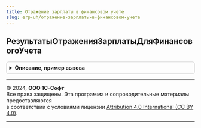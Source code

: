 ```yaml
---
title: Отражение зарплаты в финансовом учете
slug: erp-uh/отражение-зарплаты-в-финансовом-учете
---
```



## РезультатыОтраженияЗарплатыДляФинансовогоУчета
<details style="margin: 1em 0; padding: 0.5em; border: 1px solid #ccc; border-radius: 6px;">

<summary style="font-weight: bold; cursor: pointer;">Описание, пример вызова</summary>

```bsl

// Функция формирует структуру с данными отражения зарплаты для бухучета.
//
// Параметры:
//  ПериодРегистрации	 - 	 - дата, первое число месяца, данные отражения зарплаты за который будут получены.
//  Отказ				 - 	 - Булево
//  Организация			 - 	 - необязательный.
//
// Возвращаемое значение:
//  Структура - данные для отражения, где
//				Ключ - имя таблицы, соответствует разделам данных для отражения зарплаты,
//				Значение - таблица значений, данные соответствующего раздела.
//
Функция РезультатыОтраженияЗарплатыДляФинансовогоУчета(ПериодРегистрации, Отказ = Ложь, Организация = Неопределено) Экспорт
```

Пример вызова
```bsl
Результат = ОтражениеЗарплатыВФинансовомУчете.РезультатыОтраженияЗарплатыДляФинансовогоУчета(ПериодРегистрации, Отказ, Организация);
```
</details>

---

© 2024, **ООО 1С-Софт**  
Все права защищены. Эта программа и сопроводительные материалы предоставляются  
в соответствии с условиями лицензии [Attribution 4.0 International (CC BY 4.0)](https://creativecommons.org/licenses/by/4.0/legalcode).

---

